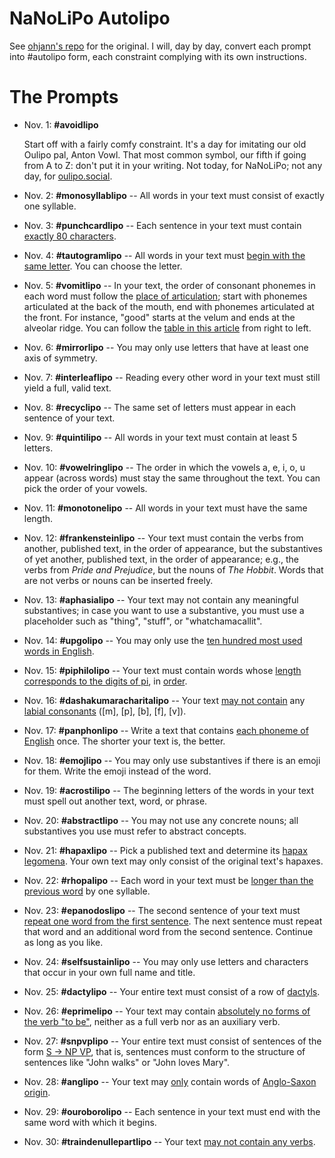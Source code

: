# NaNoLiPo Autolipo
See [ohjann's repo](https://github.com/ojahnn/NaNoLiPo2018) for the original. I will, day by day, convert each prompt into #autolipo form, each constraint complying with its own instructions.

# The Prompts
* Nov. 1: **#avoidlipo**

    Start off with a fairly comfy constraint. It's a day for imitating our old Oulipo pal, Anton Vowl. That most common symbol, our fifth if going from A to Z: don't put it in your writing. Not today, for NaNoLiPo; not any day, for [oulipo.social](https://oulipo.social/).
* Nov. 2: **#monosyllablipo** -- All words in your text must consist of exactly one syllable.
* Nov. 3: **#punchcardlipo** -- Each sentence in your text must contain [exactly 80 characters](https://en.wikipedia.org/wiki/Punched_card#IBM_80-column_punched_card_format_and_character_codes).
* Nov. 4: **#tautogramlipo** -- All words in your text must [begin with the same letter](https://en.wikipedia.org/wiki/Tautogram). You can choose the letter.
* Nov. 5: **#vomitlipo** -- In your text, the order of consonant phonemes in each word must follow the [place of articulation](https://en.wikipedia.org/wiki/English_phonology); start with phonemes articulated at the back of the mouth, end with phonemes articulated at the front. For instance, "good" starts at the velum and ends at the alveolar ridge. You can follow the [table in this article](https://en.wikipedia.org/wiki/English_phonology#Consonants) from right to left.
* Nov. 6: **#mirrorlipo** -- You may only use letters that have at least one axis of symmetry.
* Nov. 7: **#interleaflipo** -- Reading every other word in your text must still yield a full, valid text.
* Nov. 8: **#recyclipo** -- The same set of letters must appear in each sentence of your text.
* Nov. 9: **#quintilipo** -- All words in your text must contain at least 5 letters.
* Nov. 10: **#vowelringlipo** -- The order in which the vowels a, e, i, o, u appear (across words) must stay the same throughout the text. You can pick the order of your vowels.
* Nov. 11: **#monotonelipo** -- All words in your text must have the same length.
* Nov. 12: **#frankensteinlipo** -- Your text must contain the verbs from another, published text, in the order of appearance, but the substantives of yet another, published text, in the order of appearance; e.g., the verbs from _Pride and Prejudice_, but the nouns of _The Hobbit_. Words that are not verbs or nouns can be inserted freely.
* Nov. 13: **#aphasialipo** -- Your text may not contain any meaningful substantives; in case you want to use a substantive, you must use a placeholder such as "thing", "stuff", or "whatchamacallit".
* Nov. 14: **#upgolipo** -- You may only use the [ten hundred most used words in English](http://splasho.com/upgoer5/).
* Nov. 15: **#piphilolipo** -- Your text must contain words whose [length corresponds to the digits of pi](https://en.wikipedia.org/wiki/Piphilology), in [order](https://en.wikipedia.org/wiki/Pilish).
* Nov. 16: **#dashakumaracharitalipo** -- Your text [may not contain](https://en.wikipedia.org/wiki/Dashakumaracharita) any [labial consonants](https://en.wikipedia.org/wiki/Labial_consonant) ([m], [p], [b], [f], [v]).
* Nov. 17: **#panphonlipo** -- Write a text that contains [each phoneme of English](https://en.wikipedia.org/wiki/English_phonology) once. The shorter your text is, the better.
* Nov. 18: **#emojlipo** -- You may only use substantives if there is an emoji for them. Write the emoji instead of the word.
* Nov. 19: **#acrostilipo** -- The beginning letters of the words in your text must spell out another text, word, or phrase.
* Nov. 20: **#abstractlipo** -- You may not use any concrete nouns; all substantives you use must refer to abstract concepts.
* Nov. 21: **#hapaxlipo** -- Pick a published text and determine its [hapax legomena](https://en.wikipedia.org/wiki/Hapax_legomenon). Your own text may only consist of the original text's hapaxes.
* Nov. 22: **#rhopalipo** -- Each word in your text must be [longer than the previous word](https://www.merriam-webster.com/dictionary/rhopalic) by one syllable.
* Nov. 23: **#epanodoslipo** -- The second sentence of your text must [repeat one word from the first sentence](https://en.wikipedia.org/wiki/Epanodos). The next sentence must repeat that word and an additional word from the second sentence. Continue as long as you like.
* Nov. 24: **#selfsustainlipo** -- You may only use letters and characters that occur in your own full name and title.
* Nov. 25: **#dactylipo** -- Your entire text must consist of a row of [dactyls](https://en.wikipedia.org/wiki/Dactyl_(poetry)).
* Nov. 26: **#eprimelipo** -- Your text may contain [absolutely no forms of the verb "to be"](https://en.wikipedia.org/wiki/E-Prime), neither as a full verb nor as an auxiliary verb.
* Nov. 27: **#snpvplipo** -- Your entire text must consist of sentences of the form [S -> NP VP](https://en.wikipedia.org/wiki/Phrase_structure_rules), that is, sentences must conform to the structure of sentences like "John walks" or "John loves Mary".
* Nov. 28: **#anglipo** -- Your text may [only](https://en.wikipedia.org/wiki/Linguistic_purism_in_English) contain words of [Anglo-Saxon origin](https://en.wikipedia.org/wiki/List_of_English_words_of_Anglo-Saxon_origin).
* Nov. 29: **#ouroborolipo** -- Each sentence in your text must end with the same word with which it begins.
* Nov. 30: **#traindenullepartlipo** -- Your text [may not contain any verbs](https://en.wikipedia.org/wiki/Le_Train_de_Nulle_Part).
